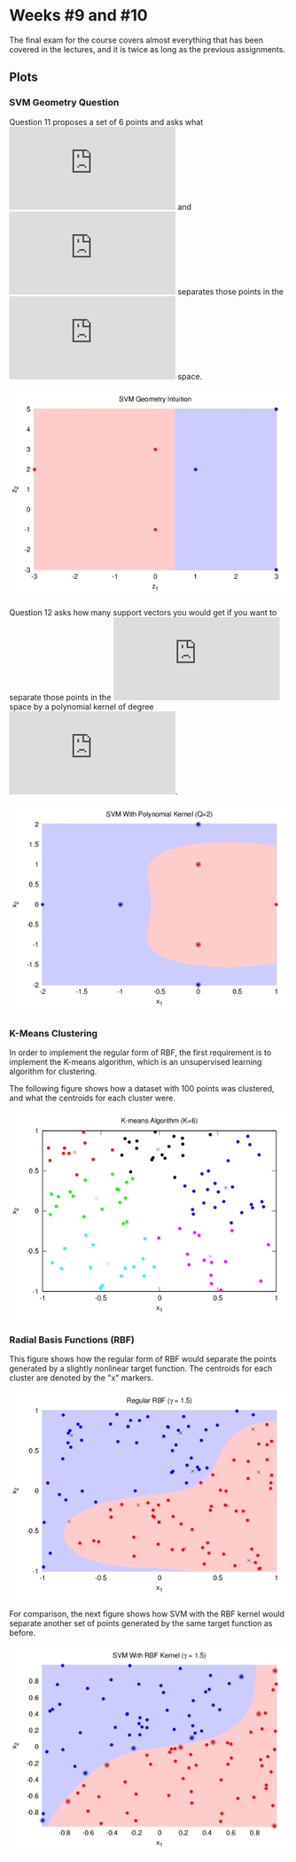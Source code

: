 # Weeks #9 and #10

The final exam for the course covers almost everything that has been covered in
the lectures, and it is twice as long as the previous assignments.

## Plots

### SVM Geometry Question

Question 11 proposes a set of 6 points and asks what ![w][w] and ![b][b] separates
those points in the ![Z][Z] space.

![q11](./img/plot_q11.png)

Question 12 asks how many support vectors you would get if you want to separate
those points in the ![X][X] space by a polynomial kernel of degree ![Q=2][Q2].

![q12](./img/plot_q12.png)

### K-Means Clustering

In order to implement the regular form of RBF, the first requirement is to
implement the K-means algorithm, which is an unsupervised learning algorithm for
clustering.

The following figure shows how a dataset with 100 points was clustered, and what
the centroids for each cluster were.

![kmeans](./img/plot_kmeans.png)

### Radial Basis Functions (RBF)

This figure shows how the regular form of RBF would separate the points
generated by a slightly nonlinear target function. The centroids for each
cluster are denoted by the "x" markers.

![rbf](./img/plot_rbf_regular.png)

For comparison, the next figure shows how SVM with the RBF kernel would separate
another set of points generated by the same target function as before.

![rbf kernel](./img/plot_rbf_kernel.png)

[w]: http://latex.codecogs.com/gif.latex?w
[b]: http://latex.codecogs.com/gif.latex?b
[X]: http://latex.codecogs.com/gif.latex?%5Cmathcal%7BX%7D
[Z]: http://latex.codecogs.com/gif.latex?%5Cmathcal%7BZ%7D
[Q2]: http://latex.codecogs.com/gif.latex?Q%3D2
